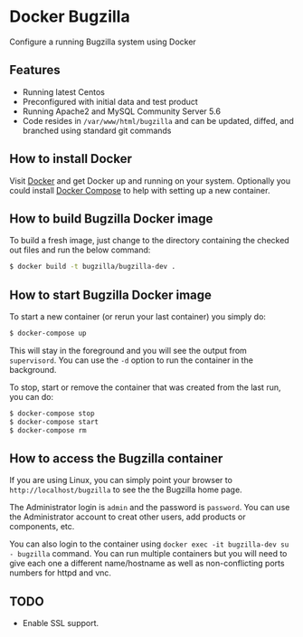 Docker Bugzilla
===============

Configure a running Bugzilla system using Docker

## Features

* Running latest Centos
* Preconfigured with initial data and test product
* Running Apache2 and MySQL Community Server 5.6
* Code resides in `/var/www/html/bugzilla` and can be updated,
  diffed, and branched using standard git commands

## How to install Docker

Visit [Docker][docker] and get Docker up and running on your system. Optionally
you could install [Docker Compose](docker-compose)
to help with setting up a new container.

## How to build Bugzilla Docker image

To build a fresh image, just change to the directory containing the checked out
files and run the below command:

```bash
$ docker build -t bugzilla/bugzilla-dev .
```
## How to start Bugzilla Docker image

To start a new container (or rerun your last container) you simply do:

```bash
$ docker-compose up
```

This will stay in the foreground and you will see the output from `supervisord`. You
can use the `-d` option to run the container in the background.

To stop, start or remove the container that was created from the last run, you can do:

```bash
$ docker-compose stop
$ docker-compose start
$ docker-compose rm
```

## How to access the Bugzilla container

If you are using Linux, you can simply point your browser to
`http://localhost/bugzilla` to see the the Bugzilla home page.

The Administrator login is `admin` and the password is `password`.
You can use the Administrator account to creat other users, add products or
components, etc.

You can also login to the container using `docker exec -it bugzilla-dev su - bugzilla` command.
You can run multiple containers but you will need to give each one a different name/hostname
as well as non-conflicting ports numbers for httpd and vnc.

## TODO

* Enable SSL support.

[docker]: https://docs.docker.com/installation/
[docker-compose]: https://docs.docker.com/compose/install/
